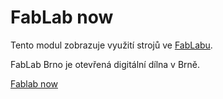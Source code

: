 # FabLab now

Tento modul zobrazuje využití strojů ve [FabLabu](https://www.fablabbrno.cz/).

FabLab Brno je otevřená digitální dílna v Brně.

[Fablab now](https://now.fablabbrno.cz/)